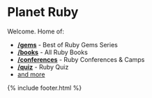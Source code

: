 # Planet Ruby


Welcome.  Home of:

- [**/gems**](/gems) - Best of Ruby Gems Series
- [**/books**](/books) - All Ruby Books
- [**/conferences**](/conferences) - Ruby Conferences & Camps
- [**/quiz**](/quiz) - Ruby Quiz
- [and more](https://github.com/planetruby)



{% include footer.html %}




